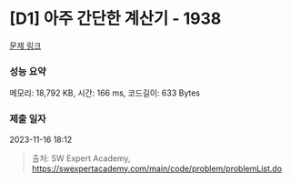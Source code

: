 # [D1] 아주 간단한 계산기 - 1938 

[문제 링크](https://swexpertacademy.com/main/code/problem/problemDetail.do?contestProbId=AV5PjsYKAMIDFAUq) 

### 성능 요약

메모리: 18,792 KB, 시간: 166 ms, 코드길이: 633 Bytes

### 제출 일자

2023-11-16 18:12



> 출처: SW Expert Academy, https://swexpertacademy.com/main/code/problem/problemList.do